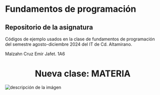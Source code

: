 # Fundamentos de programación

## Repositorio de la asignatura 

Códigos de ejemplo usados en la clase de fundamentos de programación del semestre agosto-diciembre 2024 del IT de Cd. Altamirano.

Malzahn Cruz Emir Jafet.
1A6
<h1 align="center"> Nueva clase: MATERIA </h1>

![descripción de la imágen](https://elcodigoperfecto.blog/wp-content/uploads/2023/04/imagen-1.png)
